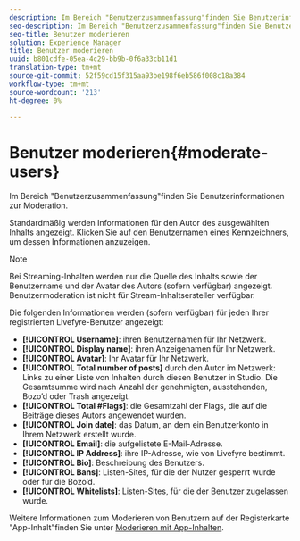 ```yaml
---
description: Im Bereich "Benutzerzusammenfassung"finden Sie Benutzerinformationen zur Moderation.
seo-description: Im Bereich "Benutzerzusammenfassung"finden Sie Benutzerinformationen zur Moderation.
seo-title: Benutzer moderieren
solution: Experience Manager
title: Benutzer moderieren
uuid: b801cdfe-05ea-4c29-bb9b-0f6a33cb11d1
translation-type: tm+mt
source-git-commit: 52f59cd15f315aa93be198f6eb586f008c18a384
workflow-type: tm+mt
source-wordcount: '213'
ht-degree: 0%

---
```



# Benutzer moderieren{#moderate-users}

Im Bereich &quot;Benutzerzusammenfassung&quot;finden Sie Benutzerinformationen zur Moderation.

Standardmäßig werden Informationen für den Autor des ausgewählten Inhalts angezeigt. Klicken Sie auf den Benutzernamen eines Kennzeichners, um dessen Informationen anzuzeigen.

>[!NOTE]
>
>Bei Streaming-Inhalten werden nur die Quelle des Inhalts sowie der Benutzername und der Avatar des Autors (sofern verfügbar) angezeigt. Benutzermoderation ist nicht für Stream-Inhaltsersteller verfügbar.

Die folgenden Informationen werden (sofern verfügbar) für jeden Ihrer registrierten Livefyre-Benutzer angezeigt:

* **[!UICONTROL Username]**: ihren Benutzernamen für Ihr Netzwerk.
* **[!UICONTROL Display name]**: ihren Anzeigenamen für Ihr Netzwerk.
* **[!UICONTROL Avatar]**: Ihr Avatar für Ihr Netzwerk.
* **[!UICONTROL Total number of posts]** durch den Autor im Netzwerk: Links zu einer Liste von Inhalten durch diesen Benutzer in Studio. Die Gesamtsumme wird nach Anzahl der genehmigten, ausstehenden, Bozo’d oder Trash angezeigt.
* **[!UICONTROL Total #Flags]**: die Gesamtzahl der Flags, die auf die Beiträge dieses Autors angewendet wurden.
* **[!UICONTROL Join date]**: das Datum, an dem ein Benutzerkonto in Ihrem Netzwerk erstellt wurde.
* **[!UICONTROL Email]**: die aufgelistete E-Mail-Adresse.
* **[!UICONTROL IP Address]**: ihre IP-Adresse, wie von Livefyre bestimmt.
* **[!UICONTROL Bio]**: Beschreibung des Benutzers.
* **[!UICONTROL Bans]**: Listen-Sites, für die der Nutzer gesperrt wurde oder für die Bozo’d.
* **[!UICONTROL Whitelists]**: Listen-Sites, für die der Benutzer zugelassen wurde.

Weitere Informationen zum Moderieren von Benutzern auf der Registerkarte &quot;App-Inhalt&quot;finden Sie unter [Moderieren mit App-Inhalten](/help/using/c-features-livefyre/c-about-moderation/c-moderate-content-using-app-content.md#c_moderate_content_using_app_content).
